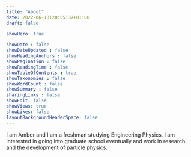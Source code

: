 ```yaml
---
title: "About"
date: 2022-06-13T20:55:37+01:00
draft: false

showHero: true

showDate : false
showDateUpdated : false
showHeadingAnchors : false
showPagination : false
showReadingTime : false
showTableOfContents : true
showTaxonomies : false 
showWordCount : false
showSummary : false
sharingLinks : false
showEdit: false
showViews: true
showLikes: false
layoutBackgroundHeaderSpace: false
---
```


I am Amber and I am a freshman studying Engineering Physics. I am interested in going into graduate school eventually and work in research and the development of particle physics.